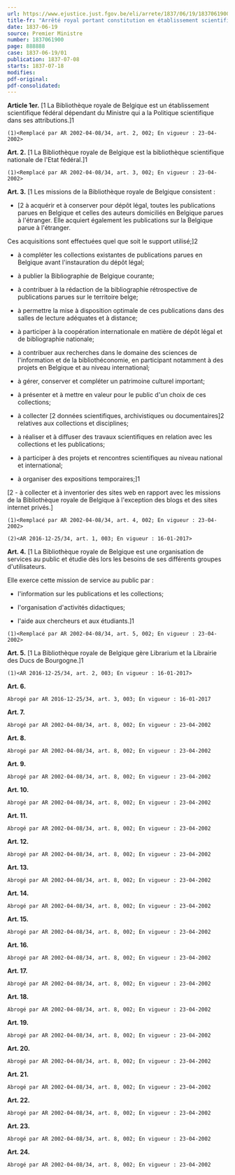 ```yaml
---
url: https://www.ejustice.just.fgov.be/eli/arrete/1837/06/19/1837061900/justel
title-fr: "Arrêté royal portant constitution en établissement scientifique de la Bibliothèque royale de Belgique (Intitulé remplacé par AR 2002-04-08/34, art. 1, 002; En vigueur : 23-04-2002)(NOTE : Consultation des versions antérieures à partir du 23-04-2002 et mise à jour au 16-01-2017)"
date: 1837-06-19
source: Premier Ministre
number: 1837061900
page: 888888
case: 1837-06-19/01
publication: 1837-07-08
starts: 1837-07-18
modifies:
pdf-original:
pdf-consolidated:
---
```


**Article 1er.** [1 La Bibliothèque royale de Belgique est un établissement scientifique fédéral dépendant du Ministre qui a la Politique scientifique dans ses attributions.]1

`(1)<Remplacé par AR 2002-04-08/34, art. 2, 002; En vigueur : 23-04-2002>`

**Art. 2.** [1 La Bibliothèque royale de Belgique est la bibliothèque scientifique nationale de l'Etat fédéral.]1

`(1)<Remplacé par AR 2002-04-08/34, art. 3, 002; En vigueur : 23-04-2002>`

**Art. 3.** [1 Les missions de la Bibliothèque royale de Belgique consistent :

- [2 à acquérir et à conserver pour dépôt légal, toutes les publications parues en Belgique et celles des auteurs domiciliés en Belgique parues à l'étranger. Elle acquiert également les publications sur la Belgique parue à l'étranger.

Ces acquisitions sont effectuées quel que soit le support utilisé;]2

- à compléter les collections existantes de publications parues en Belgique avant l'instauration du dépôt légal;

- à publier la Bibliographie de Belgique courante;

- à contribuer à la rédaction de la bibliographie rétrospective de publications parues sur le territoire belge;

- à permettre la mise à disposition optimale de ces publications dans des salles de lecture adéquates et à distance;

- à participer à la coopération internationale en matière de dépôt légal et de bibliographie nationale;

- à contribuer aux recherches dans le domaine des sciences de l'information et de la bibliothéconomie, en participant notamment à des projets en Belgique et au niveau international;

- à gérer, conserver et compléter un patrimoine culturel important;

- à présenter et à mettre en valeur pour le public d'un choix de ces collections;

- à collecter [2 données scientifiques, archivistiques ou documentaires]2 relatives aux collections et disciplines;

- à réaliser et à diffuser des travaux scientifiques en relation avec les collections et les publications;

- à participer à des projets et rencontres scientifiques au niveau national et international;

- à organiser des expositions temporaires;]1

[2 - à collecter et à inventorier des sites web en rapport avec les missions de la Bibliothèque royale de Belgique à l'exception des blogs et des sites internet privés.]

`(1)<Remplacé par AR 2002-04-08/34, art. 4, 002; En vigueur : 23-04-2002>`

`(2)<AR 2016-12-25/34, art. 1, 003; En vigueur : 16-01-2017>`

**Art. 4.** [1 La Bibliothèque royale de Belgique est une organisation de services au public et étudie dès lors les besoins de ses différents groupes d'utilisateurs.

Elle exerce cette mission de service au public par :

- l'information sur les publications et les collections;

- l'organisation d'activités didactiques;

- l'aide aux chercheurs et aux étudiants.]1

`(1)<Remplacé par AR 2002-04-08/34, art. 5, 002; En vigueur : 23-04-2002>`

**Art. 5.** [1     La Bibliothèque royale de Belgique gère Librarium et la Librairie des Ducs de Bourgogne.]1

`(1)<AR 2016-12-25/34, art. 2, 003; En vigueur : 16-01-2017>`

**Art. 6.**

`Abrogé par AR 2016-12-25/34, art. 3, 003; En vigueur : 16-01-2017`

**Art. 7.**

`Abrogé par AR 2002-04-08/34, art. 8, 002; En vigueur : 23-04-2002`

**Art. 8.**

`Abrogé par AR 2002-04-08/34, art. 8, 002; En vigueur : 23-04-2002`

**Art. 9.**

`Abrogé par AR 2002-04-08/34, art. 8, 002; En vigueur : 23-04-2002`

**Art. 10.**

`Abrogé par AR 2002-04-08/34, art. 8, 002; En vigueur : 23-04-2002`

**Art. 11.**

`Abrogé par AR 2002-04-08/34, art. 8, 002; En vigueur : 23-04-2002`

**Art. 12.**

`Abrogé par AR 2002-04-08/34, art. 8, 002; En vigueur : 23-04-2002`

**Art. 13.**

`Abrogé par AR 2002-04-08/34, art. 8, 002; En vigueur : 23-04-2002`

**Art. 14.**

`Abrogé par AR 2002-04-08/34, art. 8, 002; En vigueur : 23-04-2002`

**Art. 15.**

`Abrogé par AR 2002-04-08/34, art. 8, 002; En vigueur : 23-04-2002`

**Art. 16.**

`Abrogé par AR 2002-04-08/34, art. 8, 002; En vigueur : 23-04-2002`

**Art. 17.**

`Abrogé par AR 2002-04-08/34, art. 8, 002; En vigueur : 23-04-2002`

**Art. 18.**

`Abrogé par AR 2002-04-08/34, art. 8, 002; En vigueur : 23-04-2002`

**Art. 19.**

`Abrogé par AR 2002-04-08/34, art. 8, 002; En vigueur : 23-04-2002`

**Art. 20.**

`Abrogé par AR 2002-04-08/34, art. 8, 002; En vigueur : 23-04-2002`

**Art. 21.**

`Abrogé par AR 2002-04-08/34, art. 8, 002; En vigueur : 23-04-2002`

**Art. 22.**

`Abrogé par AR 2002-04-08/34, art. 8, 002; En vigueur : 23-04-2002`

**Art. 23.**

`Abrogé par AR 2002-04-08/34, art. 8, 002; En vigueur : 23-04-2002`

**Art. 24.**

`Abrogé par AR 2002-04-08/34, art. 8, 002; En vigueur : 23-04-2002`
